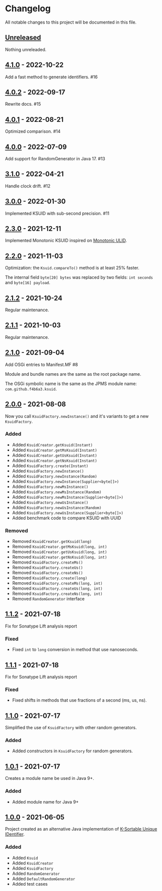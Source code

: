# Changelog

All notable changes to this project will be documented in this file.

## [Unreleased]

Nothing unreleaded.

## [4.1.0] - 2022-10-22

Add a fast method to generate identifiers. #16

## [4.0.2] - 2022-09-17

Rewrite docs. #15

## [4.0.1] - 2022-08-21

Optimized comparison. #14

## [4.0.0] - 2022-07-09

Add support for RandomGenerator in Java 17. #13

## [3.1.0] - 2022-04-21

Handle clock drift. #12

## [3.0.0] - 2022-01-30

Implemented KSUID with sub-second precision. #11

## [2.3.0] - 2021-12-11

Implemented Monotonic KSUID inspired on [Monotonic ULID](https://github.com/ulid/spec).

## [2.2.0] - 2021-11-03

Optimization: the `Ksuid.compareTo()` method is at least 25% faster.

The internal field `byte[20] bytes` was replaced by two fields: `int seconds` and `byte[16] payload`.

## [2.1.2] - 2021-10-24

Regular maintenance.

## [2.1.1] - 2021-10-03

Regular maintenance.

## [2.1.0] - 2021-09-04

Add OSGi entries to Manifest.MF #8

Module and bundle names are the same as the root package name.

The OSGi symbolic name is the same as the JPMS module name: `com.github.f4b6a3.ksuid`.

## [2.0.0] - 2021-08-08

Now you call `KsuidFactory.newInstance()` and it's variants to get a new `KsuidFactory`.

### Added

-   Added `KsuidCreator.getKsuid(Instant)`
-   Added `KsuidCreator.getMsKsuid(Instant)`
-   Added `KsuidCreator.getUsKsuid(Instant)`
-   Added `KsuidCreator.getNsKsuid(Instant)`
-   Added `KsuidFactory.create(Instant)`
-   Added `KsuidFactory.newInstance()`
-   Added `KsuidFactory.newInstance(Random)`
-   Added `KsuidFactory.newInstance(Supplier<byte[]>)`
-   Added `KsuidFactory.newMsInstance()`
-   Added `KsuidFactory.newMsInstance(Random)`
-   Added `KsuidFactory.newMsInstance(Supplier<byte[]>)`
-   Added `KsuidFactory.newUsInstance()`
-   Added `KsuidFactory.newUsInstance(Random)`
-   Added `KsuidFactory.newUsInstance(Supplier<byte[]>)`
-   Added benchmark code to compare KSUID with UUID

### Removed

-   Removed `KsuidCreator.getKsuid(long)`
-   Removed `KsuidCreator.getMsKsuid(long, int)`
-   Removed `KsuidCreator.getUsKsuid(long, int)`
-   Removed `KsuidCreator.getNsKsuid(long, int)`
-   Removed `KsuidFactory.createMs()`
-   Removed `KsuidFactory.createUs()`
-   Removed `KsuidFactory.createNs()`
-   Removed `KsuidFactory.create(long)`
-   Removed `KsuidFactory.createMs(long, int)`
-   Removed `KsuidFactory.createUs(long, int)`
-   Removed `KsuidFactory.createNs(long, int)`
-   Removed `RandomGenerator` interface

## [1.1.2] - 2021-07-18

Fix for Sonatype Lift analysis report

### Fixed

-   Fixed `int` to `long` conversion in method that use nanoseconds.

## [1.1.1] - 2021-07-18

Fix for Sonatype Lift analysis report

### Fixed

-   Fixed shifts in methods that use fractions of a second (ms, us, ns).

## [1.1.0] - 2021-07-17

Simplified the use of `KsuidFactory` with other random generators.

### Added

-   Added constructors in `KsuidFactory` for random generators.

## [1.0.1] - 2021-07-17

Creates a module name be used in Java 9+.

### Added

-   Added module name for Java 9+

## [1.0.0] - 2021-06-05

Project created as an alternative Java implementation of [K-Sortable Unique IDentifier](https://github.com/segmentio/ksuid).

### Added

-   Added `Ksuid`
-   Added `KsuidCreator`
-   Added `KsuidFactory`
-   Added `RandomGenerator`
-   Added `DefaultRandomGenerator`
-   Added test cases

[unreleased]: https://github.com/f4b6a3/ksuid-creator/compare/ksuid-creator-4.1.0...HEAD
[4.1.0]: https://github.com/f4b6a3/ksuid-creator/compare/ksuid-creator-4.0.2...ksuid-creator-4.1.0
[4.0.2]: https://github.com/f4b6a3/ksuid-creator/compare/ksuid-creator-4.0.1...ksuid-creator-4.0.2
[4.0.1]: https://github.com/f4b6a3/ksuid-creator/compare/ksuid-creator-4.0.0...ksuid-creator-4.0.1
[4.0.0]: https://github.com/f4b6a3/ksuid-creator/compare/ksuid-creator-3.1.0...ksuid-creator-4.0.0
[3.1.0]: https://github.com/f4b6a3/ksuid-creator/compare/ksuid-creator-3.0.0...ksuid-creator-3.1.0
[3.0.0]: https://github.com/f4b6a3/ksuid-creator/compare/ksuid-creator-2.3.0...ksuid-creator-3.0.0
[2.3.0]: https://github.com/f4b6a3/ksuid-creator/compare/ksuid-creator-2.2.0...ksuid-creator-2.3.0
[2.2.0]: https://github.com/f4b6a3/ksuid-creator/compare/ksuid-creator-2.1.2...ksuid-creator-2.2.0
[2.1.2]: https://github.com/f4b6a3/ksuid-creator/compare/ksuid-creator-2.1.1...ksuid-creator-2.1.2
[2.1.1]: https://github.com/f4b6a3/ksuid-creator/compare/ksuid-creator-2.1.0...ksuid-creator-2.1.1
[2.1.0]: https://github.com/f4b6a3/ksuid-creator/compare/ksuid-creator-2.0.0...ksuid-creator-2.1.0
[2.0.0]: https://github.com/f4b6a3/ksuid-creator/compare/ksuid-creator-1.1.2...ksuid-creator-2.0.0
[1.1.2]: https://github.com/f4b6a3/ksuid-creator/compare/ksuid-creator-1.1.1...ksuid-creator-1.1.2
[1.1.1]: https://github.com/f4b6a3/ksuid-creator/compare/ksuid-creator-1.1.0...ksuid-creator-1.1.1
[1.1.0]: https://github.com/f4b6a3/ksuid-creator/compare/ksuid-creator-1.0.1...ksuid-creator-1.1.0
[1.0.1]: https://github.com/f4b6a3/ksuid-creator/compare/ksuid-creator-1.0.0...ksuid-creator-1.0.1
[1.0.0]: https://github.com/f4b6a3/ksuid-creator/releases/tag/ksuid-creator-1.0.0
